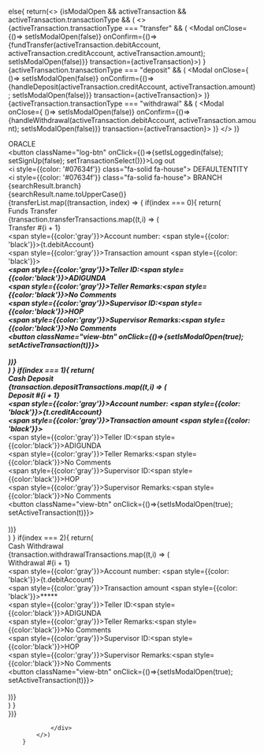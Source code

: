 else{
            return(<>
                {isModalOpen && activeTransaction && activeTransaction.transactionType && (
                            <>
                                {activeTransaction.transactionType === "transfer" && (
                                        <Modal onClose={()=> setIsModalOpen(false)} onConfirm={()=>{fundTransfer(activeTransaction.debitAccount, activeTransaction.creditAccount, activeTransaction.amount); setIsModalOpen(false)}} transaction={activeTransaction}></Modal>)
                                }
                                {activeTransaction.transactionType === "deposit" && (
                                        <Modal onClose={ ()=> setIsModalOpen(false)} onConfirm={()=>{handleDeposit(activeTransaction.creditAccount, activeTransaction.amount); setIsModalOpen(false)}} transaction={activeTransaction}></Modal>
                                )}
                                {activeTransaction.transactionType === "withdrawal" && (
                                        <Modal onClose={ ()=> setIsModalOpen(false)} onConfirm={()=>{handleWithdrawal(activeTransaction.debitAccount, activeTransaction.amount); setIsModalOpen(false)}} transaction={activeTransaction}></Modal>
                                )}
                            </> 
                )}
                <div className="transaction-page">
                    <div className="page-header">
                        <div className="oracle-logo">
                            ORACLE
                        </div>
                        <div className="user-details">
                            <div><button className="log-btn" onClick={()=>{setIsLoggedin(false); setSignUp(false); setTransactionSelect()}}>Log out</button></div>
                            <div className="">
                                <i style={{color: '#07634f'}} class="fa-solid fa-house"></i>
                                DEFAULTENTITY
                            </div>
                            <div>
                                <i style={{color: '#07634f'}} class="fa-solid fa-house"></i>
                                BRANCH {searchResult.branch}
                            </div>
                            <div className="name-holder">
                                {searchResult.name.toUpperCase()}
                            </div>
                        </div>
                    </div>
                    <div className="transaction-area-holder">
                        <div className="transaction-area">
                            <div className="transaction-area2">{transferList.map((transaction, index) => 
                                { if(index === 0){
                                    return(<div key={index} className="transaction-div">
                                        <div className="transaction-title">Funds Transfer</div>
                                        <div className="transactions-holder">
                                            {transaction.transferTransactions.map((t,i) => (
                                                <div className="transaction" key={i}>
                                                    <div className="transaction-heading">Transfer #{i + 1}</div>
                                                    <div className="transaction-body">
                                                        <div><span style={{color:'gray'}}>Account number: <span style={{color: 'black'}}>{t.debitAccount}</span></span></div>
                                                        <div><span style={{color:'gray'}}>Transaction amount <span style={{color: 'black'}}>*****</span></span></div>
                                                        <div><span style={{color:'gray'}}>Teller ID:<span style={{color:'black'}}>ADIGUNDA</span></span></div>
                                                        <div><span style={{color:'gray'}}>Teller Remarks:<span style={{color:'black'}}>No Comments</span></span></div>
                                                        <div><span style={{color:'gray'}}>Supervisor ID:<span style={{color:'black'}}>HOP</span></span></div>
                                                        <div><span style={{color:'gray'}}>Supervisor Remarks:<span style={{color:'black'}}>No Comments</span></span></div>
                                                        <button className="view-btn" onClick={()=>{setIsModalOpen(true); setActiveTransaction(t)}}><i class="fa-solid fa-eye"></i></button>
                                                    </div> 
                                                </div>   
                                            ))}
                                        </div>
                                    </div>)
                                }
                                if(index === 1){
                                    return(
                                        <div key={index} className="transaction-div">
                                            <div className="transaction-title">Cash Deposit</div>
                                            <div className="transactions-holder">
                                                {transaction.depositTransactions.map((t,i) => (
                                                    <div className="transaction" key={i}>
                                                        <div className="transaction-heading">Deposit #{i + 1}</div>
                                                        <div className="transaction-body">
                                                            <div><span style={{color:'gray'}}>Account number: <span style={{color: 'black'}}>{t.creditAccount}</span></span></div>
                                                            <div><span style={{color:'gray'}}>Transaction amount <span style={{color: 'black'}}>*****</span></span></div>
                                                            <div><span style={{color:'gray'}}>Teller ID:<span style={{color:'black'}}>ADIGUNDA</span></span></div>
                                                            <div><span style={{color:'gray'}}>Teller Remarks:<span style={{color:'black'}}>No Comments</span></span></div>
                                                            <div><span style={{color:'gray'}}>Supervisor ID:<span style={{color:'black'}}>HOP</span></span></div>
                                                            <div><span style={{color:'gray'}}>Supervisor Remarks:<span style={{color:'black'}}>No Comments</span></span></div>
                                                            <button className="view-btn" onClick={()=>{setIsModalOpen(true); setActiveTransaction(t)}}><i class="fa-solid fa-eye"></i></button>
                                                        </div>
                                                    </div>   
                                                ))}
                                            </div>
                                        </div>
                                    )
                                }
                                if(index === 2){
                                    return(
                                        <div key={index} className="transaction-div">
                                            <div className="transaction-title">Cash Withdrawal</div>
                                            <div className="transactions-holder">
                                            {transaction.withdrawalTransactions.map((t,i) => (
                                                <div className="transaction" key={i}>
                                                    <div className="transaction-heading">Withdrawal #{i + 1}</div>
                                                    <div className="transaction-body">
                                                        <div><span style={{color:'gray'}}>Account number: <span style={{color: 'black'}}>{t.debitAccount}</span></span></div>
                                                        <div><span style={{color:'gray'}}>Transaction amount <span style={{color: 'black'}}>*****</span></span></div>
                                                        <div><span style={{color:'gray'}}>Teller ID:<span style={{color:'black'}}>ADIGUNDA</span></span></div>
                                                        <div><span style={{color:'gray'}}>Teller Remarks:<span style={{color:'black'}}>No Comments</span></span></div>
                                                        <div><span style={{color:'gray'}}>Supervisor ID:<span style={{color:'black'}}>HOP</span></span></div>
                                                        <div><span style={{color:'gray'}}>Supervisor Remarks:<span style={{color:'black'}}>No Comments</span></span></div>
                                                        <button className="view-btn" onClick={()=>{setIsModalOpen(true); setActiveTransaction(t)}}><i class="fa-solid fa-eye"></i></button>
                                                    </div> 
                                                </div>   
                                            ))}
                                            </div>
                                        </div>
                                    )
                                }  
                                })}
                            </div>
                        </div>
                    </div>
                    
                </div>  
            </>)
        }